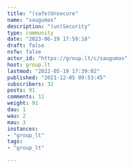 ```yaml
---
title: "(safe)Unsecure" 
name: "saugumas"
description: "(un)Security"
type: community
date: "2023-06-19 17:59:18"
draft: false
nsfw: false
actor_id: "https://group.lt/c/saugumas"
host: group.lt
lastmod: "2022-05-19 17:39:02"
published: "2021-12-05 09:53:45"
subscribers: 32
posts: 91
comments: 11
weight: 91
dau: 1
wau: 2
mau: 3
instances:
- "group_lt"
tags: 
- "group_lt"

---
```


